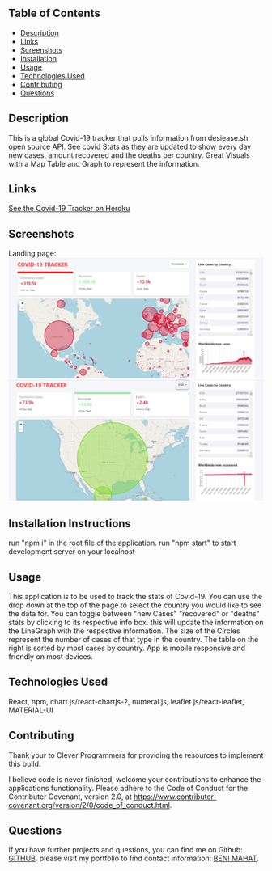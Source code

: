 ## Table of Contents

* [Description](#description)
* [Links](#links)
* [Screenshots](#screenshots)
* [Installation](#installation)
* [Usage](#usage)
* [Technologies Used](#technologies)
* [Contributing](#contributing)
* [Questions](#questions)

## Description

This is a global Covid-19 tracker that pulls information from desiease.sh open source API. See covid Stats as they are updated to show every day new cases, amount recovered and the deaths per country. Great Visuals with a Map Table and Graph to represent the information. 



## Links

[See the Covid-19 Tracker on Heroku](https://covid-tracker123212.herokuapp.com/)

## Screenshots

Landing page:
![Landing page:](./public/sc1.png)
![Seach by Country and cases:](./public/sc2.png)


## Installation Instructions

run "npm i" in the root file of the application. 
run "npm start" to start development server on your localhost

## Usage

This application is to be used to track the stats of Covid-19. You can use the drop down at the top of the page to select the country you would like to see the data for. You can toggle between "new Cases" "recovered" or "deaths" stats by clicking to its respective info box. this will update the information on the LineGraph with the respective information. The size of the Circles represent the number of cases of that type in the country. The table on the right is sorted by most cases by country. App is mobile responsive and friendly on most devices. 

## Technologies Used

React, npm, chart.js/react-chartjs-2, numeral.js, leaflet.js/react-leaflet, MATERIAL-UI

## Contributing

Thank your to Clever Programmers for providing the resources to implement this build. 

I believe code is never finished, welcome your contributions to enhance the applications functionality. Please adhere to the Code of Conduct for the Contributer Covenant, version 2.0, at https://www.contributor-covenant.org/version/2/0/code_of_conduct.html.

## Questions
If you have further projects and questions, you can find me on Github: [GITHUB](https://github.com/benimahat1291). 
please visit my portfolio to find contact information: [BENI MAHAT](https://benimahat1291.github.io/Portfolio_v2/#/). 
